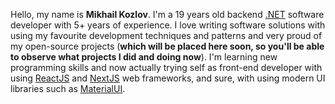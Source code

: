 Hello, my name is **Mikhail Kozlov**.
I'm a 19 years old backend [.NET](https://dotnet.microsoft.com/) software developer with 5+ years of experience. 
I love writing software solutions with using my favourite development techniques and patterns and very proud of my open-source projects (**which will be placed here soon, so you'll be able to observe what projects I did and doing now**). I'm learning new programming skills and now actually trying self as front-end developer with using [ReactJS](https://reactjs.org/) and [NextJS](https://nextjs.org/) web frameworks, and sure, with using modern UI libraries such as [MaterialUI](https://mui.com).




